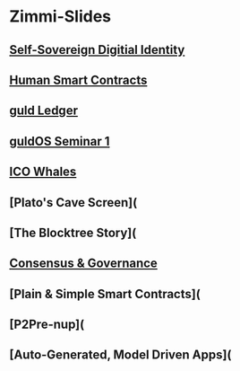# Zimmi-Slides

## [Self-Sovereign Digitial Identity](https://github.com/Alexstang/Zimmi-Slides/blob/master/Self-Sovereign-Digital-Identity/Self-Sovereign-Digital-Identity.md)

## [Human Smart Contracts](https://github.com/Alexstang/Zimmi-Slides/blob/master/Human-Smart-Contracts.md)

## [guld Ledger](https://github.com/Alexstang/Zimmi-Slides/blob/master/Guld-Ledger.md)

## [guldOS Seminar 1](https://github.com/Alexstang/Zimmi-Slides/blob/master/guldOS-Seminar1.md)

## [ICO Whales](https://github.com/Alexstang/Zimmi-Slides/blob/master/ICO-Whales.md)

## [Plato's Cave Screen](

## [The Blocktree Story](

## [Consensus & Governance](https://github.com/Alexstang/Zimmi-Slides/blob/master/Consensus-and-Governance/Consensus-and-Governance.md)

## [Plain & Simple Smart Contracts](

## [P2Pre-nup](

## [Auto-Generated, Model Driven Apps](
